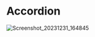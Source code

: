# Accordion

![Screenshot_20231231_164845](https://github.com/Edveika/Udemy-HTML-CSS/assets/113787144/43a63aad-0e6b-45ae-8e69-7a85584fc3c7)

